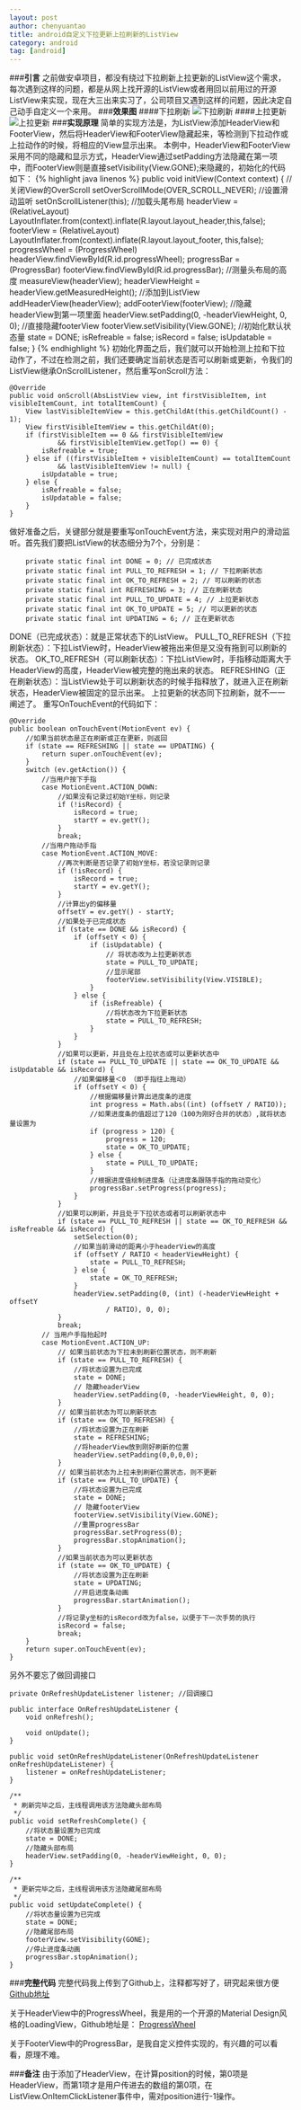 ```yaml
---
layout: post
author: chenyuantao
title: android自定义下拉更新上拉刷新的ListView
category: android
tag: [android]
---
```

###**引言**
之前做安卓项目，都没有绕过下拉刷新上拉更新的ListView这个需求，每次遇到这样的问题，都是从网上找开源的ListView或者用回以前用过的开源ListView来实现，现在大三出来实习了，公司项目又遇到这样的问题，因此决定自己动手自定义一个来用。
###**效果图**
####下拉刷新
![下拉刷新](http://img.blog.csdn.net/20160417112513479)
####上拉更新
![上拉更新](http://img.blog.csdn.net/20160417112538558)
###**实现原理**
简单的实现方法是，为ListView添加HeaderView和FooterView，然后将HeaderView和FooterView隐藏起来，等检测到下拉动作或上拉动作的时候，将相应的View显示出来。
本例中，HeaderView和FooterView采用不同的隐藏和显示方式，HeaderView通过setPadding方法隐藏在第一项中，而FooterView则是直接setVisibility(View.GONE);来隐藏的，初始化的代码如下：
{% highlight java linenos %}
public void initView(Context context) {
    //关闭View的OverScroll
    setOverScrollMode(OVER_SCROLL_NEVER);
    //设置滑动监听
    setOnScrollListener(this);
    //加载头尾布局
    headerView = (RelativeLayout) LayoutInflater.from(context).inflate(R.layout.layout_header,this,false);
    footerView = (RelativeLayout) LayoutInflater.from(context).inflate(R.layout.layout_footer, this,false);
    progressWheel = (ProgressWheel) headerView.findViewById(R.id.progressWheel);
    progressBar = (ProgressBar) footerView.findViewById(R.id.progressBar);
    //测量头布局的高度
    measureView(headerView);
    headerViewHeight = headerView.getMeasuredHeight();
    //添加到ListView
    addHeaderView(headerView);
    addFooterView(footerView);
    //隐藏headerView到第一项里面
    headerView.setPadding(0, -headerViewHeight, 0, 0);
    //直接隐藏footerView
    footerView.setVisibility(View.GONE);
    //初始化默认状态量
    state = DONE;
    isRefreable = false;
    isRecord = false;
    isUpdatable = false;
}
{% endhighlight %}
初始化界面之后，我们就可以开始检测上拉和下拉动作了，不过在检测之前，我们还要确定当前状态是否可以刷新或更新，令我们的ListView继承OnScrollListener，然后重写onScroll方法：

    @Override
    public void onScroll(AbsListView view, int firstVisibleItem, int visibleItemCount, int totalItemCount) {
        View lastVisibleItemView = this.getChildAt(this.getChildCount() - 1);
        View firstVisibleItemView = this.getChildAt(0);
        if (firstVisibleItem == 0 && firstVisibleItemView 
                && firstVisibleItemView.getTop() == 0) {
            isRefreable = true;
        } else if ((firstVisibleItem + visibleItemCount) == totalItemCount
                && lastVisibleItemView != null) {
            isUpdatable = true;
        } else {
            isRefreable = false;
            isUpdatable = false;
        }
    }

做好准备之后，关键部分就是要重写onTouchEvent方法，来实现对用户的滑动监听。首先我们要把ListView的状态细分为7个，分别是：    

        private static final int DONE = 0; // 已完成状态
        private static final int PULL_TO_REFRESH = 1; // 下拉刷新状态
        private static final int OK_TO_REFRESH = 2; // 可以刷新的状态
        private static final int REFRESHING = 3; // 正在刷新状态
        private static final int PULL_TO_UPDATE = 4; // 上拉更新状态
        private static final int OK_TO_UPDATE = 5; // 可以更新的状态
        private static final int UPDATING = 6; // 正在更新状态

DONE（已完成状态）：就是正常状态下的ListView。
PULL_TO_REFRESH（下拉刷新状态）：下拉ListView时，HeaderView被拖出来但是又没有拖到可以刷新的状态。
OK_TO_REFRESH（可以刷新状态）：下拉ListView时，手指移动距离大于HeaderView的高度，HeaderView被完整的拖出来的状态。
REFRESHING（正在刷新状态）：当ListView处于可以刷新状态的时候手指释放了，就进入正在刷新状态，HeaderView被固定的显示出来。
上拉更新的状态同下拉刷新，就不一一阐述了。
重写OnTouchEvent的代码如下：

    @Override
    public boolean onTouchEvent(MotionEvent ev) {
        //如果当前状态是正在刷新或正在更新，则返回
        if (state == REFRESHING || state == UPDATING) {
            return super.onTouchEvent(ev);
        }
        switch (ev.getAction()) {
            //当用户按下手指
            case MotionEvent.ACTION_DOWN:
                //如果没有记录过初始Y坐标，则记录
                if (!isRecord) {
                    isRecord = true;
                    startY = ev.getY();
                }
                break;
            //当用户拖动手指
            case MotionEvent.ACTION_MOVE:
                //再次判断是否记录了初始Y坐标，若没记录则记录
                if (!isRecord) {
                    isRecord = true;
                    startY = ev.getY();
                }
                //计算出y的偏移量
                offsetY = ev.getY() - startY;
                //如果处于已完成状态
                if (state == DONE && isRecord) {
                    if (offsetY < 0) {
                        if (isUpdatable) {
                            // 将状态改为上拉更新状态
                            state = PULL_TO_UPDATE;
                            //显示尾部
                            footerView.setVisibility(View.VISIBLE);
                        }
                    } else {
                        if (isRefreable) {
                            //将状态改为下拉更新状态
                            state = PULL_TO_REFRESH;
                        }
                    }
                }
                //如果可以更新，并且处在上拉状态或可以更新状态中
                if (state == PULL_TO_UPDATE || state == OK_TO_UPDATE && isUpdatable && isRecord) {
                    //如果偏移量＜0 （即手指往上拖动）
                    if (offsetY < 0) {
                        //根据偏移量计算出进度条的进度
                        int progress = Math.abs((int) (offsetY / RATIO));
                        //如果进度条的值超过了120（100为刚好合并的状态）,就将状态量设置为
                        if (progress > 120) {
                            progress = 120;
                            state = OK_TO_UPDATE;
                        } else {
                            state = PULL_TO_UPDATE;
                        }
                        //根据进度值绘制进度条（让进度条跟随手指的拖动变化）
                        progressBar.setProgress(progress);
                    }
                }
                //如果可以刷新，并且处于下拉状态或者可以刷新状态中
                if (state == PULL_TO_REFRESH || state == OK_TO_REFRESH && isRefreable && isRecord) {
                    setSelection(0);
                    //如果当前滑动的距离小于headerView的高度
                    if (offsetY / RATIO < headerViewHeight) {
                        state = PULL_TO_REFRESH;
                    } else {
                        state = OK_TO_REFRESH;
                    }
                    headerView.setPadding(0, (int) (-headerViewHeight + offsetY
                            / RATIO), 0, 0);
                }
                break;
            // 当用户手指抬起时
            case MotionEvent.ACTION_UP:
                // 如果当前状态为下拉未到刷新位置状态，则不刷新
                if (state == PULL_TO_REFRESH) {
                    //将状态设置为已完成
                    state = DONE;
                    // 隐藏headerView
                    headerView.setPadding(0, -headerViewHeight, 0, 0);
                }
                // 如果当前状态为可以刷新状态
                if (state == OK_TO_REFRESH) {
                    //将状态设置为正在刷新
                    state = REFRESHING;
                    //将headerView放到刚好刷新的位置
                    headerView.setPadding(0,0,0,0);
                }
                // 如果当前状态为上拉未到刷新位置状态，则不更新
                if (state == PULL_TO_UPDATE) {
                    //将状态设置为已完成
                    state = DONE;
                    // 隐藏footerView
                    footerView.setVisibility(View.GONE);
                    //重置progressBar
                    progressBar.setProgress(0);
                    progressBar.stopAnimation();
                }
                //如果当前状态为可以更新状态
                if (state == OK_TO_UPDATE) {
                    //将状态设置为正在刷新
                    state = UPDATING;
                    //开启进度条动画
                    progressBar.startAnimation();
                }
                //将记录y坐标的isRecord改为false，以便于下一次手势的执行
                isRecord = false;
                break;
        }
        return super.onTouchEvent(ev);
    }

另外不要忘了做回调接口

    private OnRefreshUpdateListener listener; //回调接口

    public interface OnRefreshUpdateListener {
        void onRefresh();

        void onUpdate();
    }

    public void setOnRefreshUpdateListener(OnRefreshUpdateListener onRefreshUpdateListener) {
        listener = onRefreshUpdateListener;
    }

    /**
     * 刷新完毕之后，主线程调用该方法隐藏头部布局
     */
    public void setRefreshComplete() {
        //将状态量设置为已完成
        state = DONE;
        //隐藏头部布局
        headerView.setPadding(0, -headerViewHeight, 0, 0);
    }

    /**
     * 更新完毕之后，主线程调用该方法隐藏尾部布局
     */
    public void setUpdateComplete() {
        //将状态量设置为已完成
        state = DONE;
        //隐藏尾部布局
        footerView.setVisibility(GONE);
        //停止进度条动画
        progressBar.stopAnimation();
    }


###**完整代码**
完整代码我上传到了Github上，注释都写好了，研究起来很方便
[Github地址](https://github.com/chenyuantao/RefreshUpdateListView)

关于HeaderView中的ProgressWheel，我是用的一个开源的Material Design风格的LoadingView，Github地址是：
[ProgressWheel](https://github.com/pnikosis/materialish-progress)

关于FooterView中的ProgressBar，是我自定义控件实现的，有兴趣的可以看看，原理不难。

###**备注**
由于添加了HeaderView，在计算position的时候，第0项是HeaderView，而第1项才是用户传进去的数组的第0项，在ListView.OnItemClickListener事件中，需对position进行-1操作。
    